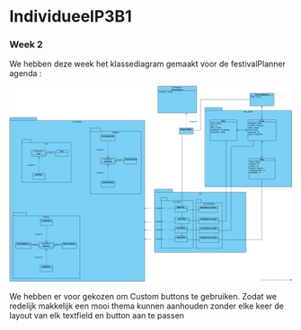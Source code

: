 # IndividueelP3B1

### Week 2

We hebben deze week het klassediagram gemaakt voor de festivalPlanner agenda :

![alt text](ClassDiagram1.png)

We hebben er voor gekozen om Custom buttons te gebruiken. Zodat we redelijk makkelijk een mooi thema kunnen aanhouden zonder elke keer de layout van elk textfield en button aan te passen 


